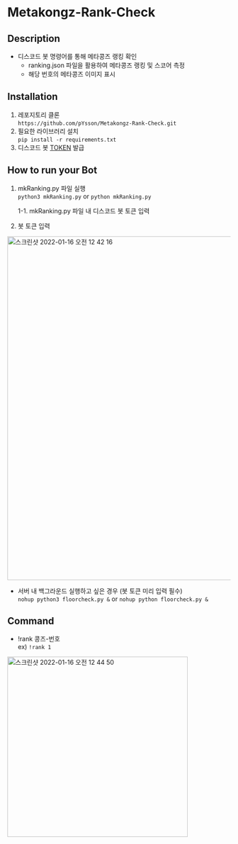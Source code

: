 # Metakongz-Rank-Check
## Description
- 디스코드 봇 명령어를 통해 메타콩즈 랭킹 확인
  - ranking.json 파일을 활용하여 메타콩즈 랭킹 및 스코어 측정
  - 해당 번호의 메타콩즈 이미지 표시

## Installation
1. 레포지토리 클론  
```https://github.com/pYsson/Metakongz-Rank-Check.git```
2. 필요한 라이브러리 설치  
```pip install -r requirements.txt```
3. 디스코드 봇 [TOKEN](https://discord.com/developers/docs/intro) 발급

## How to run your Bot
1. mkRanking.py 파일 실행  
```python3 mkRanking.py``` or ```python mkRanking.py```  

    1-1. mkRanking.py 파일 내 디스코드 봇 토큰 입력  
2. 봇 토큰 입력  
<img width="776" alt="스크린샷 2022-01-16 오전 12 42 16" src="https://user-images.githubusercontent.com/97378861/149627875-96bd2d58-2d9e-47b0-9bca-6d4c0f2e9299.png">  

- 서버 내 백그라운드 실행하고 싶은 경우 (봇 토큰 미리 입력 필수)  
```nohup python3 floorcheck.py &``` or ```nohup python floorcheck.py &```

## Command
- !rank 콩즈-번호  
ex) ```!rank 1```  
<img width="407" alt="스크린샷 2022-01-16 오전 12 44 50" src="https://user-images.githubusercontent.com/97378861/149627941-eeb4e91a-a888-4df1-be88-6af569c96df9.png">  

